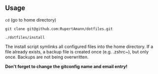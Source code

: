 ## Usage

`cd` (go to home directory)

`git clone git@github.com:RupertAmann/dotfiles.git`

`./dotfiles/install`

The install script symlinks all configured files into the home directory. If a file already exists, a backup file is created once (e.g. .zshrc~), but only once. Backups are not being overwritten.

**Don't forget to change the gitconfig name and email entry!**
